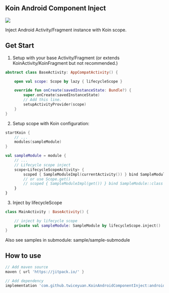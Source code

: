 Koin Android Component Inject
---

[![](https://jitpack.io/v/twiceyuan/KoinAndroidComponentInject.svg)](https://jitpack.io/#twiceyuan/KoinAndroidComponentInject)

Inject Android Activity/Fragment instance with Koin scope.

## Get Start

1. Setup with your base Activity/Fragment (or extends KoinActivity/KoinFragment but not recommended.)

```kotlin
abstract class BaseActivity: AppCompatActivity() {

    open val scope: Scope by lazy { lifecycleScope }

    override fun onCreate(savedInstanceState: Bundle?) {
        super.onCreate(savedInstanceState)
        // Add this line.
        setupActivityProvider(scope)
    }
}
```

2. Setup scope with Koin configuration:

```kotlin
startKoin {
    // ...
    modules(sampleModule)
}

val sampleModule = module {
    // ...
    // Lifecycle scope inject
    scope<LifecycleScopeActivity> {
        scoped { SampleModuleImpl(currentActivity()) } bind SampleModule::class
        // or use Scope.get()
        // scoped { SampleModuleImpl(get()) } bind SampleModule::class
    }
}
```

3. Inject by lifecycleScope

```kotlin
class MainActivity : BaseActivity() {

    // inject by lifecycle scope
    private val sampleModule: SampleModule by lifecycleScope.inject()
}
```

Also see samples in submodule: sample/sample-submodule

## How to use

```gradle
// Add maven source
maven { url 'https://jitpack.io/' }

// Add dependency
implementation 'com.github.twiceyuan.KoinAndroidComponentInject:android-component-inject:cee63def7f'
```


